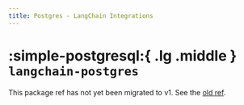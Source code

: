 ```yaml
---
title: Postgres - LangChain Integrations
---
```


# :simple-postgresql:{ .lg .middle } `langchain-postgres`

This package ref has not yet been migrated to v1. See the [old ref](https://python.langchain.com/api_reference/postgres/index.html).
